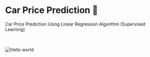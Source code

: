 # Car Price Prediction 🚙
Car Price Prediction Using Linear Regression Algorithm (Supervised Learning)

<br>
<br>
<img src="https://repository-images.githubusercontent.com/286819592/b82e14cf-3c85-4f91-84c0-bea095c353a8" alt="Hello world">







